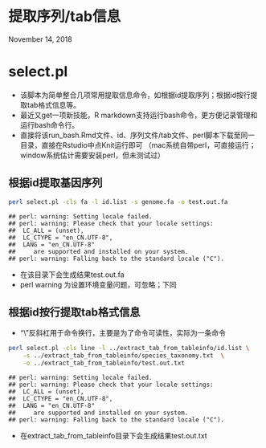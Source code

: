 提取序列/tab信息
================
November 14, 2018

select.pl
=========

-   该脚本为简单整合几项常用提取信息命令，如根据id提取序列；根据id按行提取tab格式信息等。
-   最近又get一项新技能，R markdown支持运行bash命令，更方便记录管理和运行bash命令行。
-   直接将该run\_bash.Rmd文件、id、序列文件/tab文件、perl脚本下载至同一目录，直接在Rstudio中点Knit运行即可 （mac系统自带perl，可直接运行； window系统估计需要安装perl，但未测试过）

根据id提取基因序列
------------------

``` bash
perl select.pl -cls fa -l id.list -s genome.fa -o test.out.fa
```

    ## perl: warning: Setting locale failed.
    ## perl: warning: Please check that your locale settings:
    ##  LC_ALL = (unset),
    ##  LC_CTYPE = "en_CN.UTF-8",
    ##  LANG = "en_CN.UTF-8"
    ##     are supported and installed on your system.
    ## perl: warning: Falling back to the standard locale ("C").

-   在该目录下会生成结果test.out.fa
-   perl warning 为设置环境变量问题，可忽略；下同

根据id按行提取tab格式信息
-------------------------

-   “\\”反斜杠用于命令换行，主要是为了命令可读性，实际为一条命令

``` bash
perl select.pl -cls line -l ../extract_tab_from_tableinfo/id.list \
    -s ../extract_tab_from_tableinfo/species_taxonomy.txt  \
    -o ../extract_tab_from_tableinfo/test.out.txt
```

    ## perl: warning: Setting locale failed.
    ## perl: warning: Please check that your locale settings:
    ##  LC_ALL = (unset),
    ##  LC_CTYPE = "en_CN.UTF-8",
    ##  LANG = "en_CN.UTF-8"
    ##     are supported and installed on your system.
    ## perl: warning: Falling back to the standard locale ("C").

-   在extract\_tab\_from\_tableinfo目录下会生成结果test.out.txt
